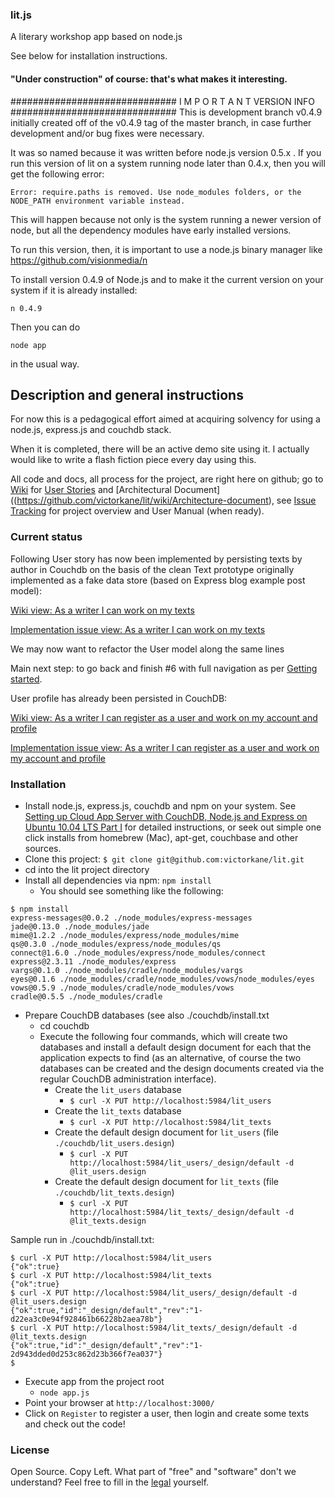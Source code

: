 ### lit.js

A literary workshop app based on node.js

See below for installation instructions.

#### "Under construction" of course: that's what makes it interesting.

##############################
I M P O R T A N T VERSION INFO
##############################
This is development branch v0.4.9 initially created off of the v0.4.9 tag of the master branch, in case further development and/or bug fixes were necessary.

It was so named because it was written before node.js version 0.5.x . If you run this version of lit on a system running node later than 0.4.x, then you will get the following error:

````
Error: require.paths is removed. Use node_modules folders, or the NODE_PATH environment variable instead.
````

This will happen because not only is the system running a newer version of node, but all the dependency modules have early installed versions.

To run this version, then, it is important to use a node.js binary manager like https://github.com/visionmedia/n

To install version 0.4.9 of Node.js and to make it the current version on your system if it is already installed:

    n 0.4.9

Then you can do

    node app
    
in the usual way.

## Description and general instructions

For now this is a pedagogical effort aimed at acquiring solvency for using a node.js, express.js and couchdb stack.

When it is completed, there will be an active demo site using it. I actually would like to write a flash fiction piece every day using this.

All code and docs, all process for the project, are right here on github; go to [Wiki](https://github.com/victorkane/lit/wiki) for [User Stories](https://github.com/victorkane/lit/wiki/User-stories) and [Architectural Document]((https://github.com/victorkane/lit/wiki/Architecture-document), see [Issue Tracking](https://github.com/victorkane/lit/issues) for project overview and User Manual (when ready).

### Current status 

Following User story has now been implemented by persisting texts by author in Couchdb on the basis of the clean Text prototype originally implemented as a fake data store (based on Express blog example post model):

[Wiki view: As a writer I can work on my texts](/victorkane/lit/wiki/As-a-writer-i-can-work-on-my-texts)

[Implementation issue view: As a writer I can work on my texts](/victorkane/lit/issues/7)

We may now want to refactor the User model along the same lines

Main next step: to go back and finish #6 with full navigation as per [Getting started](/victorkane/lit/wiki/Getting-started).

User profile has already been persisted in CouchDB:

[Wiki view: As a writer I can register as a user and work on my account and profile](https://github.com/victorkane/lit/wiki/As-a-writer-I-can-register-as-a-user-and-work-on-my-account-and-profile)

[Implementation issue view: As a writer I can register as a user and work on my account and profile](https://github.com/victorkane/lit/issues/6)

### Installation

* Install node.js, express.js, couchdb and npm on your system. See [Setting up Cloud App Server with CouchDB, Node.js and Express on Ubuntu 10.04 LTS Part I](http://awebfactory.com.ar/node/467) for detailed instructions, or seek out simple one click installs from homebrew (Mac), apt-get, couchbase and other sources.
* Clone this project: `$ git clone git@github.com:victorkane/lit.git`
* cd into the lit project directory
* Install all dependencies via npm: `npm install`
  * You should see something like the following:

````
$ npm install
express-messages@0.0.2 ./node_modules/express-messages
jade@0.13.0 ./node_modules/jade
mime@1.2.2 ./node_modules/express/node_modules/mime
qs@0.3.0 ./node_modules/express/node_modules/qs
connect@1.6.0 ./node_modules/express/node_modules/connect
express@2.3.11 ./node_modules/express
vargs@0.1.0 ./node_modules/cradle/node_modules/vargs
eyes@0.1.6 ./node_modules/cradle/node_modules/vows/node_modules/eyes
vows@0.5.9 ./node_modules/cradle/node_modules/vows
cradle@0.5.5 ./node_modules/cradle
````

* Prepare CouchDB databases (see also ./couchdb/install.txt
  * cd couchdb
  * Execute the following four commands, which will create two databases and install a default design document for each that the application expects to find (as an alternative, of course the two databases can be created and the design documents created via the regular CouchDB administration interface).
    * Create the `lit_users` database
      * `$ curl -X PUT http://localhost:5984/lit_users`
    * Create the `lit_texts` database
      * `$ curl -X PUT http://localhost:5984/lit_texts`
    * Create the default design document for `lit_users` (file `./couchdb/lit_users.design`) 
      * `$ curl -X PUT http://localhost:5984/lit_users/_design/default -d @lit_users.design`
    * Create the default design document for `lit_texts` (file `./couchdb/lit_texts.design`) 
      * `$ curl -X PUT http://localhost:5984/lit_texts/_design/default -d @lit_texts.design`

Sample run in ./couchdb/install.txt:

````
$ curl -X PUT http://localhost:5984/lit_users
{"ok":true}
$ curl -X PUT http://localhost:5984/lit_texts
{"ok":true}
$ curl -X PUT http://localhost:5984/lit_users/_design/default -d @lit_users.design
{"ok":true,"id":"_design/default","rev":"1-d22ea3c0e94f928461b66228b2aea78b"}
$ curl -X PUT http://localhost:5984/lit_texts/_design/default -d @lit_texts.design
{"ok":true,"id":"_design/default","rev":"1-2d943dded0d253c862d23b366f7ea037"}
$  
````

* Execute app from the project root
  * `node app.js`
* Point your browser at `http://localhost:3000/`
* Click on `Register` to register a user, then login and create some texts and check out the code!

### License
Open Source. Copy Left. What part of "free" and "software" don't we understand? Feel free to fill in the [legal](http://www.fsf.org/licensing) yourself.
